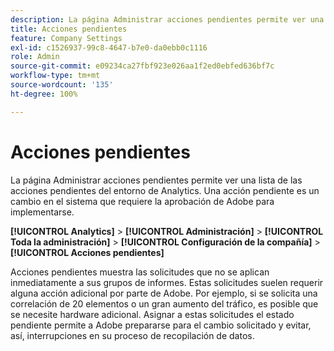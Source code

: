 ```yaml
---
description: La página Administrar acciones pendientes permite ver una lista de las acciones pendientes del entorno de Analytics. Una acción pendiente es un cambio en el sistema que requiere la aprobación de Adobe para implementarse.
title: Acciones pendientes
feature: Company Settings
exl-id: c1526937-99c8-4647-b7e0-da0ebb0c1116
role: Admin
source-git-commit: e09234ca27fbf923e026aa1f2ed0ebfed636bf7c
workflow-type: tm+mt
source-wordcount: '135'
ht-degree: 100%

---
```


# Acciones pendientes

La página Administrar acciones pendientes permite ver una lista de las acciones pendientes del entorno de Analytics. Una acción pendiente es un cambio en el sistema que requiere la aprobación de Adobe para implementarse.

**[!UICONTROL Analytics]** > **[!UICONTROL Administración]** > **[!UICONTROL Toda la administración]** > **[!UICONTROL Configuración de la compañía]** > **[!UICONTROL Acciones pendientes]**

Acciones pendientes muestra las solicitudes que no se aplican inmediatamente a sus grupos de informes. Estas solicitudes suelen requerir alguna acción adicional por parte de Adobe. Por ejemplo, si se solicita una correlación de 20 elementos o un gran aumento del tráfico, es posible que se necesite hardware adicional. Asignar a estas solicitudes el estado pendiente permite a Adobe prepararse para el cambio solicitado y evitar, así, interrupciones en su proceso de recopilación de datos.

